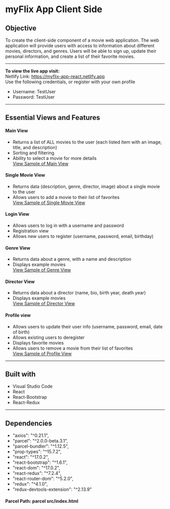 # **myFlix App Client Side**

## **Objective**

To create the client-side component of a movie web application. The web application will provide users with access to information about different movies, directors, and genres. Users will be able to sign up, update their personal information, and create a list of their favorite movies.

---
**To view the live app visit:**  
Netlify Link: https://myflix-app-react.netlify.app  
Use the following credentials, or register with your own profile  
- Username: TestUser  
- Password: TestUser

---

## **Essential Views and Features**

#### **Main View**

- Returns a list of ALL movies to the user (each listed item with an image, title, and description)
- Sorting and filtering
- Ability to select a movie for more details  
<a href="img/Main-View.png" target="_blank">View Sample of Main View</a>

#### **Single Movie View**
- Returns data (description, genre, director, image) about a single movie to the user
- Allows users to add a movie to their list of favorites  
<a href="img/SingleMovie-View.png" target="_blank">View Sample of Single Movie View</a>

#### **Login View**
- Allows users to log in with a username and password
- Registration view
- Allows new users to register (username, password, email, birthday)  


#### **Genre View**
- Returns data about a genre, with a name and description
- Displays example movies  
<a href="img/Genre-View.png" target="_blank">View Sample of Genre View</a>

#### **Director View**
- Returns data about a director (name, bio, birth year, death year)
- Displays example movies  
<a href="img/Director-View.png" target="_blank">View Sample of Director View</a>

#### **Profile view**
- Allows users to update their user info (username, password, email, date of birth)
- Allows existing users to deregister
- Displays favorite movies
- Allows users to remove a movie from their list of favorites  
<a href="img/Profile-View.png" target="_blank">View Sample of Profile View</a>

---

## **Built with**

- Visual Studio Code
- React
- React-Bootstrap
- React-Redux

---

## **Dependencies**

- "axios": "^0.21.1",
- "parcel": "^2.0.0-beta.3.1",
- "parcel-bundler": "^1.12.5",
- "prop-types": "^15.7.2",
- "react": "^17.0.2",
- "react-bootstrap": "^1.6.1",
- "react-dom": "^17.0.2",
- "react-redux": "^7.2.4",
- "react-router-dom": "^5.2.0",
- "redux": "^4.1.0",
- "redux-devtools-extension": "^2.13.9"

#### **Parcel Path:** parcel src/index.html